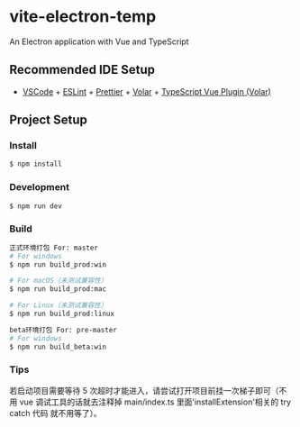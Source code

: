 <!--
 * @Description:
 * @Author: zby
 * @Date: 2023-11-06 16:15:33
 * @LastEditors: zby
 * @Reference:
-->

# vite-electron-temp

An Electron application with Vue and TypeScript

## Recommended IDE Setup

- [VSCode](https://code.visualstudio.com/) + [ESLint](https://marketplace.visualstudio.com/items?itemName=dbaeumer.vscode-eslint) + [Prettier](https://marketplace.visualstudio.com/items?itemName=esbenp.prettier-vscode) + [Volar](https://marketplace.visualstudio.com/items?itemName=Vue.volar) + [TypeScript Vue Plugin (Volar)](https://marketplace.visualstudio.com/items?itemName=Vue.vscode-typescript-vue-plugin)

## Project Setup

### Install

```bash
$ npm install
```

### Development

```bash
$ npm run dev
```

### Build

```bash
正式环境打包 For: master
# For windows
$ npm run build_prod:win

# For macOS（未测试兼容性）
$ npm run build_prod:mac

# For Linux（未测试兼容性）
$ npm run build_prod:linux
```

```bash
beta环境打包 For: pre-master
# For windows
$ npm run build_beta:win
```

### Tips

若启动项目需要等待 5 次超时才能进入，请尝试打开项目前挂一次梯子即可（不用 vue 调试工具的话就去注释掉 main/index.ts 里面'installExtension'相关的 try catch 代码 就不用等了）。
